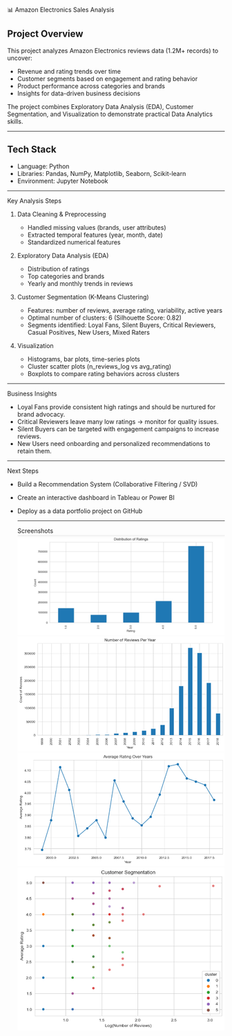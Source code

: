 📊 Amazon Electronics Sales Analysis

## Project Overview

This project analyzes Amazon Electronics reviews data (1.2M+ records) to uncover:

* Revenue and rating trends over time
* Customer segments based on engagement and rating behavior
* Product performance across categories and brands
* Insights for data-driven business decisions

The project combines Exploratory Data Analysis (EDA), Customer Segmentation, and Visualization to demonstrate practical Data Analytics skills.

---

## Tech Stack

* Language: Python
* Libraries: Pandas, NumPy, Matplotlib, Seaborn, Scikit-learn
* Environment: Jupyter Notebook

---

 Key Analysis Steps

1. Data Cleaning & Preprocessing

   * Handled missing values (brands, user attributes)
   * Extracted temporal features (year, month, date)
   * Standardized numerical features

2. Exploratory Data Analysis (EDA)

   * Distribution of ratings
   * Top categories and brands
   * Yearly and monthly trends in reviews

3. Customer Segmentation (K-Means Clustering)

   * Features: number of reviews, average rating, variability, active years
   * Optimal number of clusters: 6 (Silhouette Score: 0.82)
   * Segments identified: Loyal Fans, Silent Buyers, Critical Reviewers, Casual Positives, New Users, Mixed Raters

4. Visualization

   * Histograms, bar plots, time-series plots
   * Cluster scatter plots (n\_reviews\_log vs avg\_rating)
   * Boxplots to compare rating behaviors across clusters

---

Business Insights

* Loyal Fans provide consistent high ratings and should be nurtured for brand advocacy.
* Critical Reviewers leave many low ratings → monitor for quality issues.
* Silent Buyers can be targeted with engagement campaigns to increase reviews.
* New Users need onboarding and personalized recommendations to retain them.

---

Next Steps

* Build a Recommendation System (Collaborative Filtering / SVD)
* Create an interactive dashboard in Tableau or Power BI
* Deploy as a data portfolio project on GitHub


  ---
  Screenshots
![Distribution of Ratings](Distribution_Ratings.jpg)
![Number of Reviews](Number_of_Reviews.png)
![Average Rating](Average_Rating.png)
![Customer Segmentation](Customer_Segmentation.png)

